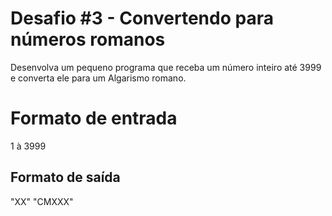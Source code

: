 # Desafio #3 - Convertendo para números romanos

Desenvolva um pequeno programa que receba um número inteiro até 3999 e converta ele para um Algarismo romano.

# Formato de entrada

1 à 3999

## Formato de saída

"XX"
"CMXXX"
